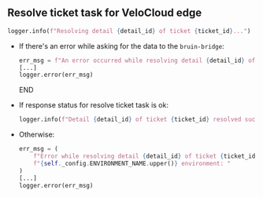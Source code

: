 ## Resolve ticket task for VeloCloud edge

```python
logger.info(f"Resolving detail {detail_id} of ticket {ticket_id}...")
```

* If there's an error while asking for the data to the `bruin-bridge`:
  ```python
  err_msg = f"An error occurred while resolving detail {detail_id} of ticket {ticket_id} -> {e}"
  [...]
  logger.error(err_msg)
  ```
  END

* If response status for resolve ticket task is ok:
  ```python
  logger.info(f"Detail {detail_id} of ticket {ticket_id} resolved successfully!")
  ```
* Otherwise:
  ```python
  err_msg = (
      f"Error while resolving detail {detail_id} of ticket {ticket_id} in "
      f"{self._config.ENVIRONMENT_NAME.upper()} environment: "
  )
  [...]
  logger.error(err_msg)
  ```